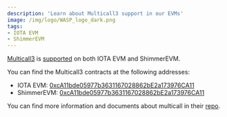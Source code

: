 ```yaml
---
description: 'Learn about Multicall3 support in our EVMs'
image: /img/logo/WASP_logo_dark.png
tags:
- IOTA EVM
- ShimmerEVM
---
```


[Multicall3](https://www.multicall3.com) is [supported](https://www.multicall3.com/deployments) on both IOTA EVM and ShimmerEVM.

You can find the Multicall3 contracts at the following addresses:
- IOTA EVM: [0xcA11bde05977b3631167028862bE2a173976CA11](https://explorer.evm.iota.org/address/0xcA11bde05977b3631167028862bE2a173976CA11)
- ShimmerEVM: [0xcA11bde05977b3631167028862bE2a173976CA11](https://explorer.evm.shimmer.network/address/0xcA11bde05977b3631167028862bE2a173976CA11)

You can find more information and documents about multicall in their [repo](https://github.com/mds1/multicall).
